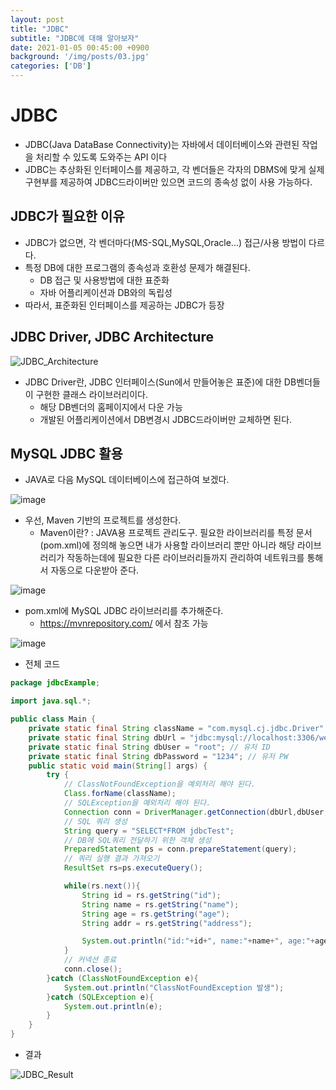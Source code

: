 ```yaml
---
layout: post
title: "JDBC"
subtitle: "JDBC에 대해 알아보자"
date: 2021-01-05 00:45:00 +0900
background: '/img/posts/03.jpg'
categories: ['DB']
---
```

# JDBC
- JDBC(Java DataBase Connectivity)는 자바에서 데이터베이스와 관련된 작업을 처리할 수 있도록 도와주는 API 이다
- JDBC는 추상화된 인터페이스를 제공하고, 각 벤더들은 각자의 DBMS에 맞게 실제 구현부를 제공하여 JDBC드라이버만 있으면 코드의 종속성 없이 사용 가능하다.
## JDBC가 필요한 이유
- JDBC가 없으면, 각 벤더마다(MS-SQL,MySQL,Oracle...) 접근/사용 방법이 다르다.
- 특정 DB에 대한 프로그램의 종속성과 호환성 문제가 해결된다.
    - DB 접근 및 사용방법에 대한 표준화
    - 자바 어플리케이션과 DB와의 독립성
- 따라서, 표준화된 인터페이스를 제공하는 JDBC가 등장

## JDBC Driver, JDBC Architecture
![JDBC_Architecture](https://user-images.githubusercontent.com/46861704/103537181-4b1c1980-4ed7-11eb-8a52-dbbcbc10191a.png)
- JDBC Driver란, JDBC 인터페이스(Sun에서 만들어놓은 표준)에 대한 DB벤더들이 구현한 클래스 라이브러리이다.
    - 해당 DB벤더의 홈페이지에서 다운 가능
    - 개발된 어플리케이션에서 DB변경시 JDBC드라이버만 교체하면 된다.

## MySQL JDBC 활용
- JAVA로 다음 MySQL 데이터베이스에 접근하여 보겠다.

![image](https://user-images.githubusercontent.com/46861704/103538998-9552ca00-4eda-11eb-8177-d9ec87c701f3.png)

- 우선, Maven 기반의 프로젝트를 생성한다.
    - Maven이란? : JAVA용 프로젝트 관리도구. 필요한 라이브러리를 특정 문서(pom.xml)에 정의해 놓으면 내가 사용할 라이브러리 뿐만 아니라 해당 라이브러리가 작동하는데에 필요한 다른 라이브러리들까지 관리하여 네트워크를 통해서 자동으로 다운받아 준다.

![image](https://user-images.githubusercontent.com/46861704/103539737-e911e300-4edb-11eb-9916-0d645a23350a.png)

- pom.xml에 MySQL JDBC 라이브러리를 추가해준다.
    - https://mvnrepository.com/ 에서 참조 가능

![image](https://user-images.githubusercontent.com/46861704/103540194-b5838880-4edc-11eb-931a-8abbd46104f1.png)

- 전체 코드

~~~~java
package jdbcExample;

import java.sql.*;

public class Main {
    private static final String className = "com.mysql.cj.jdbc.Driver"; // 드라이버
    private static final String dbUrl = "jdbc:mysql://localhost:3306/week2?serverTimezone=UTC"; // 접속할 Database 서버
    private static final String dbUser = "root"; // 유저 ID
    private static final String dbPassword = "1234"; // 유저 PW
    public static void main(String[] args) {
        try {
            // ClassNotFoundException을 예외처리 해야 된다.
            Class.forName(className);
            // SQLException을 예외처리 해야 된다.
            Connection conn = DriverManager.getConnection(dbUrl,dbUser,dbPassword);
            // SQL 쿼리 생성
            String query = "SELECT*FROM jdbcTest";
            // DB에 SQL쿼리 전달하기 위한 객체 생성
            PreparedStatement ps = conn.prepareStatement(query);
            // 쿼리 실행 결과 가져오기
            ResultSet rs=ps.executeQuery();

            while(rs.next()){
                String id = rs.getString("id");
                String name = rs.getString("name");
                String age = rs.getString("age");
                String addr = rs.getString("address");

                System.out.println("id:"+id+", name:"+name+", age:"+age+", address:"+addr);
            }
            // 커넥션 종료
            conn.close();
        }catch (ClassNotFoundException e){
            System.out.println("ClassNotFoundException 발생");
        }catch (SQLException e){
            System.out.println(e);
        }
    }
}
~~~~

- 결과

![JDBC_Result](https://user-images.githubusercontent.com/46861704/103546115-d7cdd400-4ee5-11eb-857c-293aef9f4c51.png)

